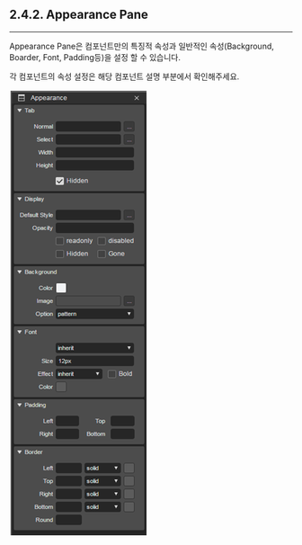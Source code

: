 ## 2.4.2. Appearance Pane

---

Appearance Pane은 컴포넌트만의 특징적 속성과 일반적인 속성\(Background, Boarder, Font, Padding등\)을 설정 할 수 있습니다.

각 컴포넌트의 속성 설정은 해당 컴포넌트 설명 부분에서 확인해주세요.

![](/assets/Appearance.png)


